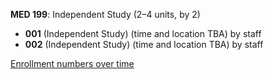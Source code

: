 **MED 199**: Independent Study (2–4 units, by 2)

- **001** (Independent Study) (time and location TBA) by staff
- **002** (Independent Study) (time and location TBA) by staff

[Enrollment numbers over time](./MED199.tsv)
